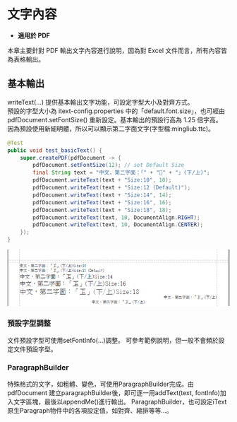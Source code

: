 # 文字內容

* **適用於 PDF**

本章主要針對 PDF 輸出文字內容進行說明，因為對 Excel 文件而言，所有內容皆為表格輸出。

## 基本輸出

writeText\(…\) 提供基本輸出文字功能，可設定字型大小及對齊方式。  
預設的字型大小為 itext-config.properties 中的「default.font.size」，也可經由 pdfDocument.setFontSize\(\) 重新設定。基本輸出的預設行高為 1.25 倍字高。
因為預設使用新細明體，所以可以顯示第二字面文字(字型檔:mingliub.ttc)。

```java
@Test
public void test_basicText() {
    super.createPDF(pdfDocument -> {
        pdfDocument.setFontSize(12); // set Default Size
        final String text = "中文，第二字面：「" + "𠀝" + "」(下/上)";
        pdfDocument.writeText(text + "Size:10", 10);
        pdfDocument.writeText(text + "Size:12 (Default)");
        pdfDocument.writeText(text + "Size:14", 14);
        pdfDocument.writeText(text + "Size:16", 16);
        pdfDocument.writeText(text + "Size:18", 18);
        pdfDocument.writeText(text, 10, DocumentAlign.RIGHT);
        pdfDocument.writeText(text, 10, DocumentAlign.CENTER);
    });
}
```

![](/assets/ch03/basicText.png)

### 預設字型調整

文件預設字型可使用setFontInfo(…)調整。
可參考範例說明，但一般不會頻於設定文件預設字型。

### ParagraphBuilder

特殊格式的文字，如粗體、變色，可使用ParagraphBuilder完成。由 pdfDocument 建立paragraphBuilder後，即可逐一用addText(text, fontInfo)加入文字區塊，最後以appendMe()進行輸出。
ParagraphBuilder，也可設定iText原生Paragraph物件中的各項設定值，如對齊、縮排等等…。

